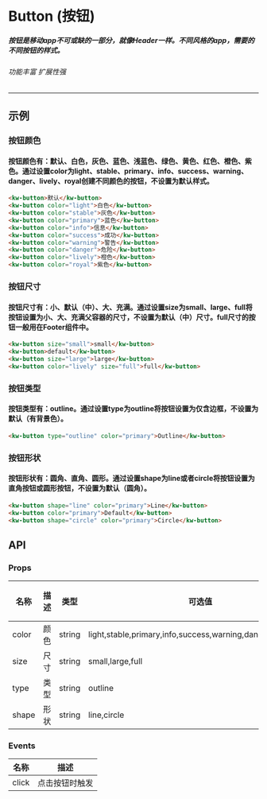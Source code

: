 # Button (按钮)
##### 按钮是移动app不可或缺的一部分，就像Header一样。不同风格的app，需要的不同按钮的样式。
###### 功能丰富 扩展性强
---
## 示例
### 按钮颜色
#### 按钮颜色有：默认、白色，灰色、蓝色、浅蓝色、绿色、黄色、红色、橙色、紫色。通过设置color为light、stable、primary、info、success、warning、danger、lively、royal创建不同颜色的按钮，不设置为默认样式。
```html
<kw-button>默认</kw-button>
<kw-button color="light">白色</kw-button>
<kw-button color="stable">灰色</kw-button>
<kw-button color="primary">蓝色</kw-button>
<kw-button color="info">信息</kw-button>
<kw-button color="success">成功</kw-button>
<kw-button color="warning">警告</kw-button>
<kw-button color="danger">危险</kw-button>
<kw-button color="lively">橙色</kw-button>
<kw-button color="royal">紫色</kw-button>
```
### 按钮尺寸
#### 按钮尺寸有：小、默认（中）、大、充满。通过设置size为small、large、full将按钮设置为小、大、充满父容器的尺寸，不设置为默认（中）尺寸。full尺寸的按钮一般用在Footer组件中。
```html
<kw-button size="small">small</kw-button>
<kw-button>default</kw-button>
<kw-button size="large">large</kw-button>
<kw-button color="lively" size="full">full</kw-button>
```
### 按钮类型
#### 按钮类型有：outline。通过设置type为outline将按钮设置为仅含边框，不设置为默认（有背景色）。
```html
<kw-button type="outline" color="primary">Outline</kw-button>
```
### 按钮形状
#### 按钮形状有：圆角、直角、圆形。通过设置shape为line或者circle将按钮设置为直角按钮或圆形按钮，不设置为默认（圆角）。
```html
<kw-button shape="line" color="primary">Line</kw-button>
<kw-button color="primary">Default</kw-button>
<kw-button shape="circle" color="primary">Circle</kw-button>
```
## API
### Props

名称 |描述|类型|可选值|默认值
-----|-------|---|-----|-----
color|颜色|string|light,stable,primary,info,success,warning,danger,lively,royal|-
size|尺寸|string|small,large,full|-
type|类型|string|outline|-
shape|形状|string|line,circle|-
### Events
名称|描述
---|------|
click|点击按钮时触发

